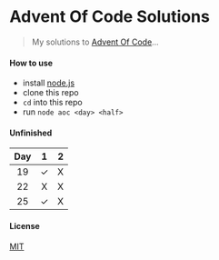 # Advent Of Code Solutions

> My solutions to [Advent Of Code](http://adventofcode.com/)...

#### How to use

- install [node.js](https://nodejs.org/en/download)
- clone this repo
- `cd` into this repo
- run `node aoc <day> <half>`

#### Unfinished

| Day |    1    |    2    |
|:---:|:-------:|:-------:|
| 19  |&#x2713; |    X    |
| 22  |    X    |    X    |
| 25  |&#x2713; |    X    |


#### License

[MIT](http://choosealicense.com/licenses/mit/)
